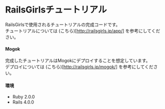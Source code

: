 RailsGirlsチュートリアル
======================

RailsGirlsで使用されるチュートリアルの完成コードです。  
チュートリアルについては (こちら)[http://railsgirls.jp/app/] を参考にしてください。  

#### Mogok  

完成したチュートリアルはMogokにデプロイすることを想定しています。  
デプロイについては (こちら)[http://railsgirls.jp/mogok/] を参考にしてください。  

#### 環境  

* Ruby 2.0.0  
* Rails 4.0.0  
